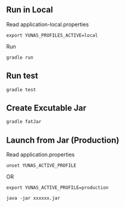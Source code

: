 ## Run in Local
Read application-local.properties  
```
export YUNAS_PROFILES_ACTIVE=local
```

Run
```
gradle run
```

## Run test
```
gradle test
```

## Create Excutable Jar
```
gradle fatJar
```

## Launch from Jar (Production)  
Read application.properties  
```
unset YUNAS_ACTIVE_PROFILE
```
OR  
```
export YUNAS_ACTIVE_PROFILE=production
```

```
java -jar xxxxxx.jar
```

